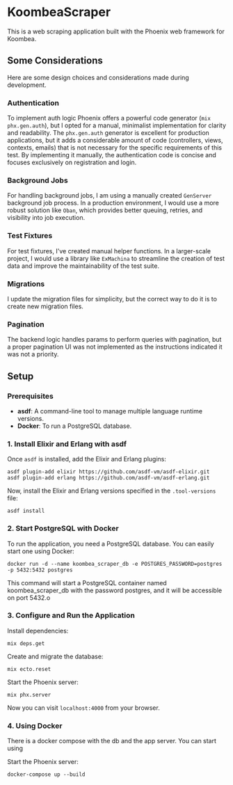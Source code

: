 # KoombeaScraper

This is a web scraping application built with the Phoenix web framework for Koombea.

## Some Considerations

Here are some design choices and considerations made during development.

### Authentication
To implement auth logic Phoenix offers a powerful code generator (`mix phx.gen.auth`), but I opted for a manual, minimalist implementation for clarity and readability. The `phx.gen.auth` generator is excellent for production applications, but it adds a considerable amount of code (controllers, views, contexts, emails) that is not necessary for the specific requirements of this test. By implementing it manually, the authentication code is concise and focuses exclusively on registration and login.

### Background Jobs
For handling background jobs, I am using a manually created `GenServer` background job process. In a production environment, I would use a more robust solution like `Oban`, which provides better queuing, retries, and visibility into job execution.

### Test Fixtures
For test fixtures, I've created manual helper functions. In a larger-scale project, I would use a library like `ExMachina` to streamline the creation of test data and improve the maintainability of the test suite.

### Migrations
I update the migration files for simplicity, but the correct way to do it is to create new migration files.

### Pagination
The backend logic handles params to perform queries with pagination, but a proper pagination UI was not implemented as the instructions indicated it was not a priority.

## Setup

### Prerequisites

*   **asdf**: A command-line tool to manage multiple language runtime versions.
*   **Docker**: To run a PostgreSQL database.

### 1. Install Elixir and Erlang with asdf
Once `asdf` is installed, add the Elixir and Erlang plugins:

```shell
asdf plugin-add elixir https://github.com/asdf-vm/asdf-elixir.git
asdf plugin-add erlang https://github.com/asdf-vm/asdf-erlang.git
```

Now, install the Elixir and Erlang versions specified in the `.tool-versions` file:

```shell
asdf install
```

### 2. Start PostgreSQL with Docker
To run the application, you need a PostgreSQL database. You can easily start one using Docker:

```shell
docker run -d --name koombea_scraper_db -e POSTGRES_PASSWORD=postgres -p 5432:5432 postgres
```
This command will start a PostgreSQL container named koombea_scraper_db with the password postgres, and it will be accessible on port 5432.o

### 3. Configure and Run the Application
Install dependencies:

```shell
mix deps.get
```

Create and migrate the database:

```shell
mix ecto.reset
```

Start the Phoenix server:
```shell
mix phx.server
```

Now you can visit `localhost:4000` from your browser.

### 4. Using Docker

There is a docker compose with the db and the app server. You can start using 

Start the Phoenix server:
```shell
docker-compose up --build
```